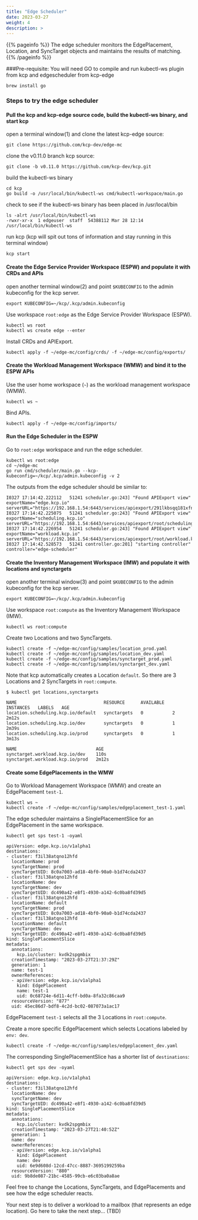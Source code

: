 ```yaml
---
title: "Edge Scheduler"
date: 2023-03-27
weight: 4
description: >
---
```


{{% pageinfo %}}
The edge scheduler monitors the EdgePlacement, Location, and SyncTarget objects and maintains the results of matching.
{{% /pageinfo %}}

###Pre-requisite: 
  You will need GO to compile and run kubectl-ws plugin from kcp and edgescheduler from kcp-edge
```console
brew install go
```

### Steps to try the edge scheduler

#### Pull the kcp and kcp-edge source code, build the kubectl-ws binary, and start kcp
open a terminal window(1) and clone the latest kcp-edge source:
```console
git clone https://github.com/kcp-dev/edge-mc
```

clone the v0.11.0 branch kcp source:
```console
git clone -b v0.11.0 https://github.com/kcp-dev/kcp.git
```
build the kubectl-ws binary
```console
cd kcp
go build -o /usr/local/bin/kubectl-ws cmd/kubectl-workspace/main.go
```

check to see if the kubectl-ws binary has been placed in /usr/local/bin
```console
ls -alrt /usr/local/bin/kubectl-ws
-rwxr-xr-x  1 edgeuser  staff  54388112 Mar 28 12:14 /usr/local/bin/kubectl-ws
```

run kcp (kcp will spit out tons of information and stay running in this terminal window)
```console
kcp start
```

#### Create the Edge Service Provider Workspace (ESPW) and populate it with CRDs and APIs
open another terminal window(2) and point `$KUBECONFIG` to the admin kubeconfig for the kcp server.
```console
export KUBECONFIG=~/kcp/.kcp/admin.kubeconfig
```

Use workspace `root:edge` as the Edge Service Provider Workspace (ESPW).
```console
kubectl ws root
kubectl ws create edge --enter
```

Install CRDs and APIExport.
```console
kubectl apply -f ~/edge-mc/config/crds/ -f ~/edge-mc/config/exports/
```

#### Create the Workload Management Workspace (WMW) and bind it to the ESPW APIs
Use the user home workspace (`~`) as the workload management workspace (WMW).
```console
kubectl ws ~
```

Bind APIs.
```console
kubectl apply -f ~/edge-mc/config/imports/
```

#### Run the Edge Scheduler in the ESPW
Go to `root:edge` workspace and run the edge scheduler.
```console
kubectl ws root:edge
cd ~/edge-mc
go run cmd/scheduler/main.go --kcp-kubeconfig=~/kcp/.kcp/admin.kubeconfig -v 2
```

The outputs from the edge scheduler should be similar to:
```console
I0327 17:14:42.222112   51241 scheduler.go:243] "Found APIExport view" exportName="edge.kcp.io" serverURL="https://192.168.1.54:6443/services/apiexport/291lkbsqq181xfng/edge.kcp.io"
I0327 17:14:42.225075   51241 scheduler.go:243] "Found APIExport view" exportName="scheduling.kcp.io" serverURL="https://192.168.1.54:6443/services/apiexport/root/scheduling.kcp.io"
I0327 17:14:42.226954   51241 scheduler.go:243] "Found APIExport view" exportName="workload.kcp.io" serverURL="https://192.168.1.54:6443/services/apiexport/root/workload.kcp.io"
I0327 17:14:42.528573   51241 controller.go:201] "starting controller" controller="edge-scheduler"
```

#### Create the Inventory Management Workspace (IMW) and populate it with locations and synctargets
open another terminal window(3) and point `$KUBECONFIG` to the admin kubeconfig for the kcp server.
```console
export KUBECONFIG=~/kcp/.kcp/admin.kubeconfig
```

Use workspace `root:compute` as the Inventory Management Workspace (IMW).
```console
kubectl ws root:compute
```

Create two Locations and two SyncTargets.
```console
kubectl create -f ~/edge-mc/config/samples/location_prod.yaml
kubectl create -f ~/edge-mc/config/samples/location_dev.yaml
kubectl create -f ~/edge-mc/config/samples/synctarget_prod.yaml
kubectl create -f ~/edge-mc/config/samples/synctarget_dev.yaml
```

Note that kcp automatically creates a Location `default`. So there are 3 Locations and 2 SyncTargets in `root:compute`.
```console
$ kubectl get locations,synctargets

NAME                                 RESOURCE      AVAILABLE   INSTANCES   LABELS   AGE
location.scheduling.kcp.io/default   synctargets   0           2                    2m12s
location.scheduling.kcp.io/dev       synctargets   0           1                    2m39s
location.scheduling.kcp.io/prod      synctargets   0           1                    3m13s

NAME                              AGE
synctarget.workload.kcp.io/dev    110s
synctarget.workload.kcp.io/prod   2m12s
```

#### Create some EdgePlacements in the WMW
Go to Workload Management Workspace (WMW) and create an EdgePlacement `test-1`.
```console
kubectl ws ~
kubectl create -f ~/edge-mc/config/samples/edgeplacement_test-1.yaml
```

The edge scheduler maintains a SinglePlacementSlice for an EdgePlacement in the same workspace.
```console
kubectl get sps test-1 -oyaml

apiVersion: edge.kcp.io/v1alpha1
destinations:
- cluster: f3il38atqno12hfd
  locationName: prod
  syncTargetName: prod
  syncTargetUID: 8c0a7003-ad18-4bf0-90a0-b1d74cda2437
- cluster: f3il38atqno12hfd
  locationName: dev
  syncTargetName: dev
  syncTargetUID: dc490a42-e8f1-4930-a142-6c0ba8fd39d5
- cluster: f3il38atqno12hfd
  locationName: default
  syncTargetName: prod
  syncTargetUID: 8c0a7003-ad18-4bf0-90a0-b1d74cda2437
- cluster: f3il38atqno12hfd
  locationName: default
  syncTargetName: dev
  syncTargetUID: dc490a42-e8f1-4930-a142-6c0ba8fd39d5
kind: SinglePlacementSlice
metadata:
  annotations:
    kcp.io/cluster: kvdk2spgmbix
  creationTimestamp: "2023-03-27T21:37:29Z"
  generation: 1
  name: test-1
  ownerReferences:
  - apiVersion: edge.kcp.io/v1alpha1
    kind: EdgePlacement
    name: test-1
    uid: 0c68724e-6d11-4cff-bd0a-8fa32c86caa9
  resourceVersion: "877"
  uid: 45ec86d7-bdf8-4c2d-bc02-087073a1ac17
```
EdgePlacement `test-1` selects all the 3 Locations in `root:compute`.

Create a more specific EdgePlacement which selects Locations labeled by `env: dev`.
```console
kubectl create -f ~/edge-mc/config/samples/edgeplacement_dev.yaml
```

The corresponding SinglePlacementSlice has a shorter list of `destinations`:
```console
kubectl get sps dev -oyaml

apiVersion: edge.kcp.io/v1alpha1
destinations:
- cluster: f3il38atqno12hfd
  locationName: dev
  syncTargetName: dev
  syncTargetUID: dc490a42-e8f1-4930-a142-6c0ba8fd39d5
kind: SinglePlacementSlice
metadata:
  annotations:
    kcp.io/cluster: kvdk2spgmbix
  creationTimestamp: "2023-03-27T21:40:52Z"
  generation: 1
  name: dev
  ownerReferences:
  - apiVersion: edge.kcp.io/v1alpha1
    kind: EdgePlacement
    name: dev
    uid: 6e9d608d-12cd-47cc-8887-3695199259ba
  resourceVersion: "880"
  uid: 9b8de087-21bc-4585-99cb-e6c03ba0a8ae
```

Feel free to change the Locations, SyncTargets, and EdgePlacements and see how the edge scheduler reacts.

Your next step is to deliver a workload to a mailbox (that represents an edge location).  Go here to take the next step... (TBD)
